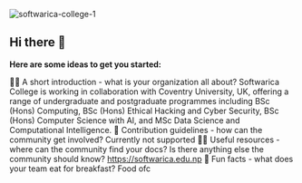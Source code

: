 ![softwarica-college-1](https://github.com/user-attachments/assets/d90fe6cb-dd2b-4ecb-a065-b36cbb063a36)

## Hi there 👋

**Here are some ideas to get you started:**

🙋‍♀️ A short introduction - what is your organization all about?
Softwarica College is working in collaboration with Coventry University, UK, offering a range of undergraduate and postgraduate programmes including BSc (Hons) Computing, BSc (Hons) Ethical Hacking and Cyber Security, BSc (Hons) Computer Science with AI, and MSc Data Science and Computational Intelligence.
🌈 Contribution guidelines - how can the community get involved?
Currently not supported
👩‍💻 Useful resources - where can the community find your docs? Is there anything else the community should know?
https://softwarica.edu.np
🍿 Fun facts - what does your team eat for breakfast?
Food ofc
